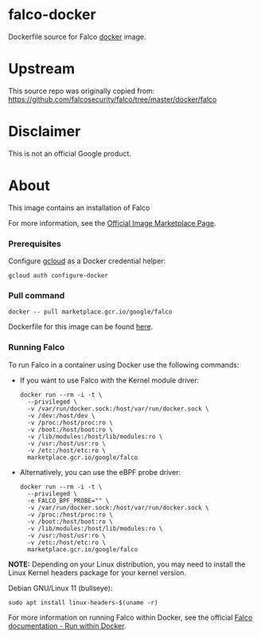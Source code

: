 falco-docker
============

Dockerfile source for Falco [docker](https://docker.io) image.

# Upstream

This source repo was originally copied from:
https://github.com/falcosecurity/falco/tree/master/docker/falco


# Disclaimer

This is not an official Google product.

# <a name="about"></a>About

This image contains an installation of Falco

For more information, see the
[Official Image Marketplace Page](https://console.cloud.google.com/marketplace/product/google/falco).

### Prerequisites

Configure [gcloud](https://cloud.google.com/sdk/gcloud/) as a Docker credential helper:

```shell
gcloud auth configure-docker
```
### Pull command

```shell
docker -- pull marketplace.gcr.io/google/falco
```
Dockerfile for this image can be found [here](https://github.com/GoogleCloudPlatform/click-to-deploy/tree/master/docker/falco/0/debian10/0.31/).

### Running Falco

To run Falco in a container using Docker use the following commands:

- If you want to use Falco with the Kernel module driver:
  ```shell
  docker run --rm -i -t \
    --privileged \
    -v /var/run/docker.sock:/host/var/run/docker.sock \
    -v /dev:/host/dev \
    -v /proc:/host/proc:ro \
    -v /boot:/host/boot:ro \
    -v /lib/modules:/host/lib/modules:ro \
    -v /usr:/host/usr:ro \
    -v /etc:/host/etc:ro \
    marketplace.gcr.io/google/falco
  ```

- Alternatively, you can use the eBPF probe driver:
  ```shell
  docker run --rm -i -t \
    --privileged \
    -e FALCO_BPF_PROBE="" \
    -v /var/run/docker.sock:/host/var/run/docker.sock \
    -v /proc:/host/proc:ro \
    -v /boot:/host/boot:ro \
    -v /lib/modules:/host/lib/modules:ro \
    -v /usr:/host/usr:ro \
    -v /etc:/host/etc:ro \
    marketplace.gcr.io/google/falco
  ```

**NOTE:** Depending on your Linux distribution, you may need to install the Linux Kernel headers package for your kernel version.

Debian GNU/Linux 11 (bullseye):

```shell
sudo apt install linux-headers-$(uname -r)
```

For more information on running Falco within Docker, see the official [Falco documentation - Run within Docker](https://falco.org/docs/getting-started/running/#docker).
